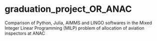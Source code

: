 # graduation_project_OR_ANAC
Comparison of Python, Julia, AIMMS and LINGO softwares in the Mixed Integer Linear Programming (MILP) problem of allocation of aviation inspectors at ANAC
